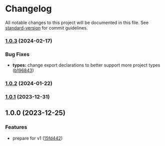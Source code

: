 # Changelog

All notable changes to this project will be documented in this file. See [standard-version](https://github.com/conventional-changelog/standard-version) for commit guidelines.

### [1.0.3](https://github.com/franciscokloganb/countries/compare/v1.0.2...v1.0.3) (2024-02-17)


### Bug Fixes

* **types:** change export declarations to better support more project types ([b196843](https://github.com/franciscokloganb/countries/commit/b196843431f4f7c9e72457eb29a0998d42e83329))

### [1.0.2](https://github.com/franciscokloganb/countries/compare/v1.0.1...v1.0.2) (2024-01-22)

### [1.0.1](https://github.com/franciscokloganb/countries/compare/v1.0.0...v1.0.1) (2023-12-31)

## 1.0.0 (2023-12-25)


### Features

* prepare for v1 ([15fd442](https://github.com/franciscokloganb/countries/commit/15fd4427ee0252c8aa53d1b43ffe8bbb4c6291ed))
